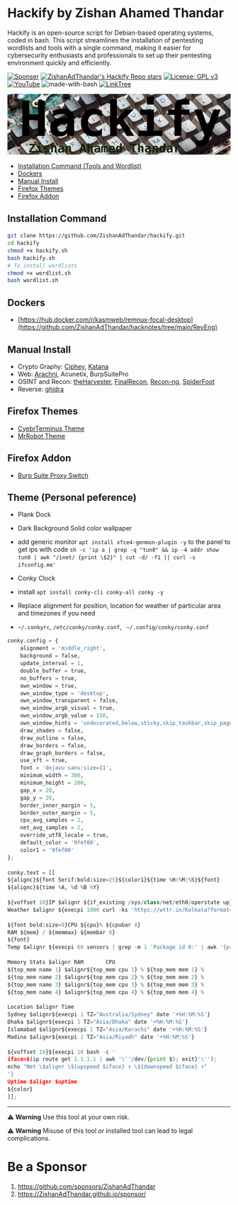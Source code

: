 # Hackify by Zishan Ahamed Thandar

Hackify is an open-source script for Debian-based operating systems, coded in bash. This script streamlines the installation of pentesting wordlists and tools with a single command, making it easier for cybersecurity enthusiasts and professionals to set up their pentesting environment quickly and efficiently.

[![Sponser](https://img.shields.io/github/sponsors/ZishanAdThandar)](https://github.com/sponsors/ZishanAdThandar)
[![ZishanAdThandar's Hackify Repo stars](https://img.shields.io/github/stars/ZishanAdThandar/hackify)](https://github.com/ZishanAdThandar/hackify)
[![License: GPL v3](https://img.shields.io/github/license/ZishanAdThandar/pentest)](https://www.gnu.org/licenses/gpl-3.0)
[![YouTube](https://img.shields.io/youtube/channel/subscribers/UChgqXa2j7ZKkHX2Y76tSxoA)](https://youtube.com/@hackerstation)
![made-with-bash](https://img.shields.io/badge/Made_with-Bash-1f425f.svg)
[![LinkTree](https://img.shields.io/badge/Link-Tree-bbd343)](https://zishanadthandar.github.io/linktree/)

![Banner Hackify](./banner.png)

- [Installation Command (Tools and Wordlist)](#installation-command)
- [Dockers](#dockers)
- [Manual Install](#manual-install)
- [Firefox Themes](#firefox-themes)
- [Firefox Addon](#firefox-addon)

## Installation Command

```bash
git clone https://github.com/ZishanAdThandar/hackify.git
cd hackify
chmod +x hackify.sh
bash hackify.sh
# To install wordlists
chmod +x wordlist.sh
bash wordlist.sh
```

## Dockers
- [https://hub.docker.com/r/kasmweb/remnux-focal-desktop](https://github.com/ZishanAdThandar/hacknotes/tree/main/RevEng)

## Manual Install
- Crypto Graphy: [Ciphey](https://github.com/bee-san/Ciphey), [Katana](https://github.com/JohnHammond/katana) 
- Web: [Arachni](https://github.com/Arachni/arachni/wiki/Installation#linux), Acunetix, BurpSuitePro
- OSINT and Recon: [theHarvester](https://github.com/laramies/theHarvester), [FinalRecon](https://github.com/thewhiteh4t/FinalRecon), [Recon-ng](https://github.com/lanmaster53/recon-ng), [SpiderFoot](https://github.com/smicallef/spiderfoot)
- Reverse: [ghidra](https://github.com/NationalSecurityAgency/ghidra/releases/tag/Ghidra_11.3.2_build)

## Firefox Themes
- [CyebrTerminus Theme](https://addons.mozilla.org/en-US/firefox/addon/zishanadthandar-cyberterminus/)
- [MrRobot Theme](https://addons.mozilla.org/en-US/firefox/addon/mrrobothacker/)

## Firefox Addon
- [Burp Suite Proxy Switch](https://addons.mozilla.org/en-US/firefox/addon/burp-proxy-toggler-lite/?utm_source=addons.mozilla.org&utm_medium=referral&utm_content=search)

## Theme (Personal peference)
- Plank Dock
- Dark Background Solid color wallpaper
- add generic monitor `apt install xfce4-genmon-plugin -y` to the panel to get ips with code `sh -c 'ip a | grep -q "tun0" && ip -4 addr show tun0 | awk "/inet/ {print \$2}" | cut -d/ -f1 || curl -s ifconfig.me'`

- Conky Clock
 - install `apt install conky-cli conky-all conky -y`
 - Replace alignment for position, location for weather of particular area and timezones if you need
 - `~/.conkyrc`, `/etc/conky/conky.conf`, ` ~/.config/conky/conky.conf`
```python
conky.config = {
    alignment = 'middle_right',
    background = false,
    update_interval = 1,
    double_buffer = true,
    no_buffers = true,
    own_window = true,
    own_window_type = 'desktop',
    own_window_transparent = false,
    own_window_argb_visual = true,
    own_window_argb_value = 150,
    own_window_hints = 'undecorated,below,sticky,skip_taskbar,skip_pager', 
    draw_shades = false,
    draw_outline = false,
    draw_borders = false,
    draw_graph_borders = false,
    use_xft = true,
    font = 'dejavu sans:size=11',
    minimum_width = 300,
    minimum_height = 200,
    gap_x = 20,
    gap_y = 20,
    border_inner_margin = 5,
    border_outer_margin = 5,
    cpu_avg_samples = 2,
    net_avg_samples = 2,
    override_utf8_locale = true,
    default_color = '9fef00',
    color1 = '9fef00'
};

conky.text = [[
${alignc}${font Serif:bold:size=25}${color1}${time %H:%M:%S}${font}
${alignc}${time %A, %d %B %Y}

${voffset 10}IP $alignr ${if_existing /sys/class/net/eth0/operstate up}${addr eth0}${else}${if_existing /sys/class/net/wlan0/operstate up}${addr wlan0}${else}${execpi 1800 curl -s ifconfig.me}${endif}${endif}
Weather $alignr ${execpi 1800 curl -ks 'https://wttr.in/Kolkata?format=%C+%t\nAir$alignr%w+\nPressure$alignr+%P\nHumidity$alignr+%h\nMoon+$alignr+%m\nSunrise+$alignr+%S\nSunset+$alignr+%s'}

${font bold:size=9}CPU ${cpu}% ${cpubar 8}
RAM ${mem} / ${memmax} ${membar 8}
${font}
Temp $alignr ${execpi 60 sensors | grep -m 1 'Package id 0:' | awk '{print $4}'}

Memory Stats $alignr RAM       CPU 
${top_mem name 1} $alignr${top_mem cpu 1} % ${top_mem mem 1} %
${top_mem name 2} $alignr${top_mem cpu 2} % ${top_mem mem 2} %
${top_mem name 3} $alignr${top_mem cpu 3} % ${top_mem mem 3} %
${top_mem name 4} $alignr${top_mem cpu 4} % ${top_mem mem 4} %

Location $alignr Time  
Sydney $alignr${execpi 1 TZ="Australia/Sydney" date '+%H:%M:%S'}
Dhaka $alignr${execpi 1 TZ="Asia/Dhaka" date '+%H:%M:%S'}
Islamabad $alignr${execpi 1 TZ="Asia/Karachi" date '+%H:%M:%S'}
Madina $alignr${execpi 1 TZ="Asia/Riyadh" date '+%H:%M:%S'}

${voffset 10}${execpi 10 bash -c '
iface=$(ip route get 1.1.1.1 | awk '\''/dev/{print $5; exit}'\'');
echo "Net \$alignr \${upspeed $iface} ⬆️ \${downspeed $iface} ⬇️"
'}
Uptime $alignr $uptime
${color}
]];

```

---

⚠️ **Warning** Use this tool at your own risk. 

⚠️ **Warning** Misuse of this tool or installed tool can lead to legal complications.


# Be a Sponsor  

1. https://github.com/sponsors/ZishanAdThandar
2. https://ZishanAdThandar.github.io/sponsor/

<!--
1. BTC `bc1q0qhgw5pdys7qqw07rcsyudu5wmv6208nhp5xtn`
2. ETH `0x8cdc24eeb9d1bf46929b2106e3535e0d1953fe1b`
3. ~~USDT (TRC20) `TGW1c7hzyszQNhQHM3aGa1nEKDNuyPueNE`~~ [Invalid]
-->


